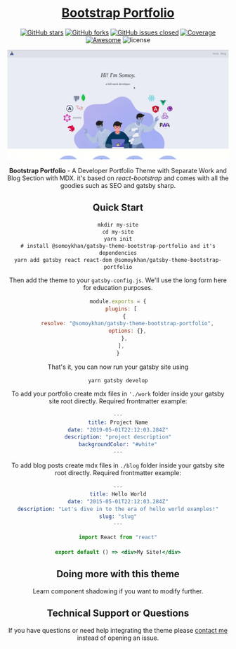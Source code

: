 <div align="center">

# <a href="https://elegant-khorana-6044ac.netlify.app/" target="_blank" rel="noopener noreferrer">Bootstrap Portfolio</a>

</div>

<div align="center">

<div align="center">

[![GitHub stars](https://img.shields.io/github/stars/somoy99/gatsby-theme-bootstrap-portfolio.svg?color="brightgreen"&style=flat-square)](https://github.com/somoy99/gatsby-theme-bootstrap-portfolio)
[![GitHub forks](https://img.shields.io/github/forks/somoy99/gatsby-theme-bootstrap-portfolio.svg?color="success"&style=flat-square)](https://github.com/somoy99/gatsby-theme-bootstrap-portfolio)
[![GitHub issues closed](https://img.shields.io/github/issues-closed-raw/somoy99/gatsby-theme-bootstrap-portfolio.svg?color="orange"&style=flat-square)]() 
<a href="https://coveralls.io/github/chartjs/Chart.js?branch=master"><img src="https://img.shields.io/coveralls/chartjs/Chart.js.svg?&style=flat-square&maxAge=600" alt="Coverage"></a>
<a href="https://github.com/chartjs/awesome"><img src="https://awesome.re/badge-flat2.svg?&style=flat-square" alt="Awesome"></a>
![license](https://img.shields.io/badge/license-MIT-blue.svg?&style=flat-square)
</div>

<div align="center">

![Theme Gif](assets/bootstrapportfolio.gif)

</div>

**Bootstrap Portfolio** - A Developer Portfolio Theme with Separate Work and Blog Section with MDX.
it's based on *react-bootstrap* and comes with all the goodies such as SEO and gatsby sharp.


## Quick Start

```shell
mkdir my-site
cd my-site
yarn init
# install @somoykhan/gatsby-theme-bootstrap-portfolio and it's dependencies
yarn add gatsby react react-dom @somoykhan/gatsby-theme-bootstrap-portfolio
```

Then add the theme to your `gatsby-config.js`. We'll use the long form
here for education purposes.

```javascript
module.exports = {
  plugins: [
    {
      resolve: "@somoykhan/gatsby-theme-bootstrap-portfolio",
      options: {},
    },
  ],
}
```

That's it, you can now run your gatsby site using

```shell
yarn gatsby develop
```

To add your portfolio create mdx files in `'./work` folder inside your gatsby site root directly.
Required frontmatter example:
```s
---
title: Project Name
date: "2019-05-01T22:12:03.284Z"
description: "project description"
backgroundColor: "#white"
---
```

To add blog posts create mdx files in `./blog` folder inside your gatsby site root directly.
Required frontmatter example:
```s
---
title: Hello World
date: "2015-05-01T22:12:03.284Z"
description: "Let's dive in to the era of hello world examples!"
slug: "slug"
---
```

```jsx
import React from "react"

export default () => <div>My Site!</div>
```

## Doing more with this theme

Learn component shadowing if you want to modify further.

## Technical Support or Questions

If you have questions or need help integrating the theme please [contact me](mailto:k.somoykhan@gmail.com) instead of opening an issue.
